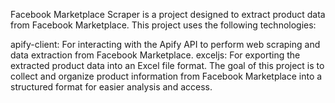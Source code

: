 Facebook Marketplace Scraper is a project designed to extract product data from Facebook Marketplace. This project uses the following technologies:

apify-client: For interacting with the Apify API to perform web scraping and data extraction from Facebook Marketplace.
exceljs: For exporting the extracted product data into an Excel file format.
The goal of this project is to collect and organize product information from Facebook Marketplace into a structured format for easier analysis and access.
